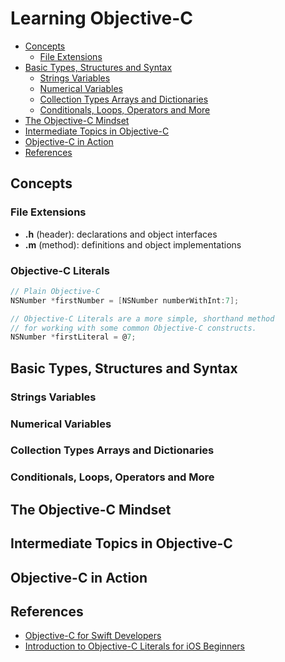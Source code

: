 # Learning Objective-C

<!-- START doctoc generated TOC please keep comment here to allow auto update -->
<!-- DON'T EDIT THIS SECTION, INSTEAD RE-RUN doctoc TO UPDATE -->


- [Concepts](#concepts)
  - [File Extensions](#file-extensions)
- [Basic Types, Structures and Syntax](#basic-types-structures-and-syntax)
  - [Strings Variables](#strings-variables)
  - [Numerical Variables](#numerical-variables)
  - [Collection Types Arrays and Dictionaries](#collection-types-arrays-and-dictionaries)
  - [Conditionals, Loops, Operators and More](#conditionals-loops-operators-and-more)
- [The Objective-C Mindset](#the-objective-c-mindset)
- [Intermediate Topics in Objective-C](#intermediate-topics-in-objective-c)
- [Objective-C in Action](#objective-c-in-action)
- [References](#references)

<!-- END doctoc generated TOC please keep comment here to allow auto update -->

## Concepts

### File Extensions
* **.h** (header): declarations and object interfaces
* **.m** (method): definitions and object implementations


### Objective-C Literals

```objective-c
// Plain Objective-C
NSNumber *firstNumber = [NSNumber numberWithInt:7];
```

```objective-c
// Objective-C Literals are a more simple, shorthand method
// for working with some common Objective-C constructs.
NSNumber *firstLiteral = @7;
```


## Basic Types, Structures and Syntax

### Strings Variables

### Numerical Variables

### Collection Types Arrays and Dictionaries


### Conditionals, Loops, Operators and More


## The Objective-C Mindset


## Intermediate Topics in Objective-C


## Objective-C in Action


## References

- [Objective-C for Swift Developers](https://teamtreehouse.com/library/objectivec-for-swift-developers-2)
- [Introduction to Objective-C Literals for iOS Beginners](https://www.codementor.io/ios/tutorial/introduction-to-objective-c-literals-for-ios-beginners)

